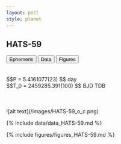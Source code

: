 ```yaml
---
layout: post
style: planet
---
```

<script src="../js/planets.js"></script>

## HATS-59

<!-- Tab links -->
<div class="tab">
<button class="tablinks" onclick="openCity(event, 'Ephemeris')">Ephemeris</button>
<button class="tablinks" onclick="openCity(event, 'Data')">Data</button>
<button class="tablinks" onclick="openCity(event, 'Figures')">Figures</button>
</div>

<!-- Tab content -->
<div id="Ephemeris" class="tabcontent" markdown="1">
<br/><br/>
$$P = 5.4161077(23) $$ day <br/>
$$T_0 = 2459285.391(100) $$ BJD TDB
<br/><br/>
<br/><br/>
![alt text](/images/HATS-59_o_c.png)
</div>


<div id="Data" class="tabcontent" markdown="1">

{% include data/data_HATS-59.md %}

</div>

<div id="Figures" class="tabcontent" markdown="1">
{% include figures/figures_HATS-59.md %}
</div>


<script src="../js/tabs.js"></script>


